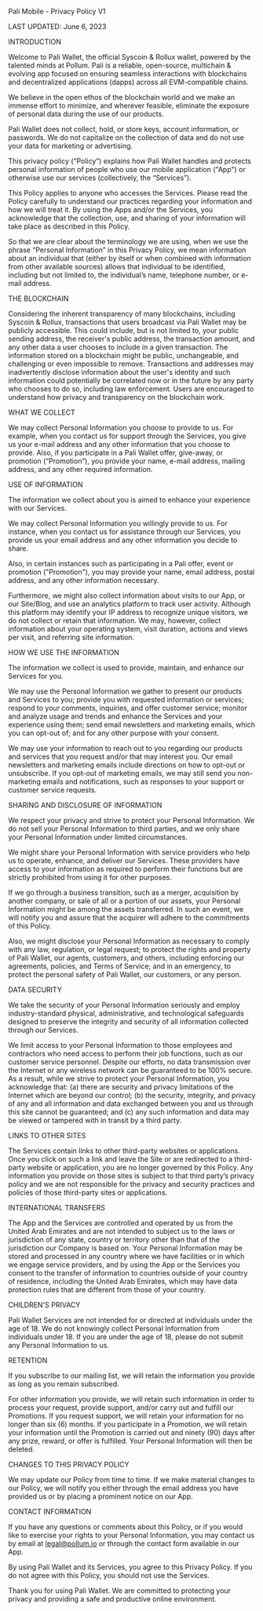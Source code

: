 Pali Mobile - Privacy Policy V1

LAST UPDATED: June 6, 2023

INTRODUCTION

Welcome to Pali Wallet, the official Syscoin & Rollux wallet, powered by the talented minds at Pollum. Pali is a reliable, open-source, multichain & evolving app focused on ensuring seamless interactions with blockchains and decentralized applications (dapps) across all EVM-compatible chains.

We believe in the open ethos of the blockchain world and we make an immense effort to minimize, and wherever feasible, eliminate the exposure of personal data during the use of our products.

Pali Wallet does not collect, hold, or store keys, account information, or passwords. We do not capitalize on the collection of data and do not use your data for marketing or advertising.

This privacy policy (“Policy”) explains how Pali Wallet handles and protects personal information of people who use our mobile application ("App") or otherwise use our services (collectively, the “Services”).

This Policy applies to anyone who accesses the Services. Please read the Policy carefully to understand our practices regarding your information and how we will treat it. By using the Apps and/or the Services, you acknowledge that the collection, use, and sharing of your information will take place as described in this Policy.

So that we are clear about the terminology we are using, when we use the phrase “Personal Information” in this Privacy Policy, we mean information about an individual that (either by itself or when combined with information from other available sources) allows that individual to be identified, including but not limited to, the individual’s name, telephone number, or e-mail address.

THE BLOCKCHAIN

Considering the inherent transparency of many blockchains, including Syscoin & Rollux, transactions that users broadcast via Pali Wallet may be publicly accessible. This could include, but is not limited to, your public sending address, the receiver's public address, the transaction amount, and any other data a user chooses to include in a given transaction. The information stored on a blockchain might be public, unchangeable, and challenging or even impossible to remove. Transactions and addresses may inadvertently disclose information about the user's identity and such information could potentially be correlated now or in the future by any party who chooses to do so, including law enforcement. Users are encouraged to understand how privacy and transparency on the blockchain work.


WHAT WE COLLECT

We may collect Personal Information you choose to provide to us. For example, when you contact us for support through the Services, you give us your e-mail address and any other information that you choose to provide. Also, if you participate in a Pali Wallet offer, give-away, or promotion (“Promotion”), you provide your name, e-mail address, mailing address, and any other required information.

USE OF INFORMATION

The information we collect about you is aimed to enhance your experience with our Services.

We may collect Personal Information you willingly provide to us. For instance, when you contact us for assistance through our Services, you provide us your email address and any other information you decide to share.

Also, in certain instances such as participating in a Pali offer, event or promotion ("Promotion"), you may provide your name, email address, postal address, and any other information necessary.

Furthermore, we might also collect information about visits to our App, or our Site/Blog, and use an analytics platform to track user activity. Although this platform may identify your IP address to recognize unique visitors, we do not collect or retain that information. We may, however, collect information about your operating system, visit duration, actions and views per visit, and referring site information.

HOW WE USE THE INFORMATION

The information we collect is used to provide, maintain, and enhance our Services for you.

We may use the Personal Information we gather to present our products and Services to you; provide you with requested information or services; respond to your comments, inquiries, and offer customer service; monitor and analyze usage and trends and enhance the Services and your experience using them; send email newsletters and marketing emails, which you can opt-out of; and for any other purpose with your consent.

We may use your information to reach out to you regarding our products and services that you request and/or that may interest you. Our email newsletters and marketing emails include directions on how to opt-out or unsubscribe. If you opt-out of marketing emails, we may still send you non-marketing emails and notifications, such as responses to your support or customer service requests.

SHARING AND DISCLOSURE OF INFORMATION

We respect your privacy and strive to protect your Personal Information. We do not sell your Personal Information to third parties, and we only share your Personal Information under limited circumstances.

We might share your Personal Information with service providers who help us to operate, enhance, and deliver our Services. These providers have access to your information as required to perform their functions but are strictly prohibited from using it for other purposes.

If we go through a business transition, such as a merger, acquisition by another company, or sale of all or a portion of our assets, your Personal Information might be among the assets transferred. In such an event, we will notify you and assure that the acquirer will adhere to the commitments of this Policy.

Also, we might disclose your Personal Information as necessary to comply with any law, regulation, or legal request; to protect the rights and property of Pali Wallet, our agents, customers, and others, including enforcing our agreements, policies, and Terms of Service; and in an emergency, to protect the personal safety of Pali Wallet, our customers, or any person.

DATA SECURITY

We take the security of your Personal Information seriously and employ industry-standard physical, administrative, and technological safeguards designed to preserve the integrity and security of all information collected through our Services.

We limit access to your Personal Information to those employees and contractors who need access to perform their job functions, such as our customer service personnel. Despite our efforts, no data transmission over the Internet or any wireless network can be guaranteed to be 100% secure. As a result, while we strive to protect your Personal Information, you acknowledge that: (a) there are security and privacy limitations of the Internet which are beyond our control; (b) the security, integrity, and privacy of any and all information and data exchanged between you and us through this site cannot be guaranteed; and (c) any such information and data may be viewed or tampered with in transit by a third party.

LINKS TO OTHER SITES

The Services contain links to other third-party websites or applications. Once you click on such a link and leave the Site or are redirected to a third-party website or application, you are no longer governed by this Policy. Any information you provide on those sites is subject to that third party’s privacy policy and we are not responsible for the privacy and security practices and policies of those third-party sites or applications.

INTERNATIONAL TRANSFERS

The App and the Services are controlled and operated by us from the United Arab Emirates and are not intended to subject us to the laws or jurisdiction of any state, country or territory other than that of the jurisdiction our Company is based on. Your Personal Information may be stored and processed in any country where we have facilities or in which we engage service providers, and by using the App or the Services you consent to the transfer of information to countries outside of your country of residence, including the United Arab Emirates, which may have data protection rules that are different from those of your country.

CHILDREN'S PRIVACY

Pali Wallet Services are not intended for or directed at individuals under the age of 18. We do not knowingly collect Personal Information from individuals under 18. If you are under the age of 18, please do not submit any Personal Information to us.

RETENTION

If you subscribe to our mailing list, we will retain the information you provide as long as you remain subscribed.

For other information you provide, we will retain such information in order to process your request, provide support, and/or carry out and fulfill our Promotions. If you request support, we will retain your information for no longer than six (6) months. If you participate in a Promotion, we will retain your information until the Promotion is carried out and ninety (90) days after any prize, reward, or offer is fulfilled. Your Personal Information will then be deleted.

CHANGES TO THIS PRIVACY POLICY

We may update our Policy from time to time. If we make material changes to our Policy, we will notify you either through the email address you have provided us or by placing a prominent notice on our App.

CONTACT INFORMATION

If you have any questions or comments about this Policy, or if you would like to exercise your rights to your Personal Information, you may contact us by email at legal@pollum.io or through the contact form available in our App.

By using Pali Wallet and its Services, you agree to this Privacy Policy. If you do not agree with this Policy, you should not use the Services.

Thank you for using Pali Wallet. We are committed to protecting your privacy and providing a safe and productive online environment.

